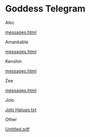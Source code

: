 # Goddess Telegram

Alec

[messages.html](Goddess%20Telegram.assets/messages.html)

Amankable

[messages.html](Goddess%20Telegram.assets/messages%20(2).html)

Kenshin

[messages.html](Goddess%20Telegram.assets/messages%20(3).html)

Zee

[messages.html](Goddess%20Telegram.assets/messages%20(4).html)

Jolo

[Jolo Haluag.txt](Goddess%20Telegram.assets/Jolo%20Haluag.txt)

Other

[Untitled.pdf](Goddess%20Telegram.assets/Untitled.pdf)

